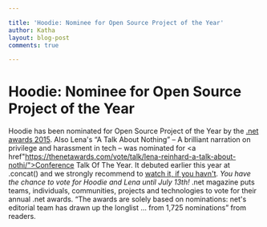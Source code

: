 ```yaml
---

title: 'Hoodie: Nominee for Open Source Project of the Year'
author: Katha
layout: blog-post
comments: true

---
```


# Hoodie: Nominee for Open Source Project of the Year

Hoodie has been nominated for Open Source Project of the Year by the <a href="https://thenetawards.com/vote/open-source/hoodie/">.net awards 2015</a>. Also Lena's “A Talk About Nothing” – A brilliant narration on privilege and harassment in tech – was nominated for <a href"https://thenetawards.com/vote/talk/lena-reinhard-a-talk-about-nothi/">Conference Talk Of The Year</a>. It debuted earlier this year at .concat() and we strongly recommend to <a href="https://www.youtube.com/watch?v=D3e3V66TH2Y">watch it, if you havn't</a>.
_You have the chance to vote for Hoodie and Lena until July 13th!_ .net magazine puts teams, individuals, communities, projects and technologies to vote for their annual .net awards. “The awards are solely based on nominations: net's editorial team has drawn up the longlist ... from 1,725 nominations” from readers.
